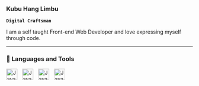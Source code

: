 ### Kubu Hang Limbu 

**`Digital Craftsman`**

I am a self taught Front-end Web Developer and love expressing myself through code. 

---
### 🧰 Languages and Tools 

<img align="left" alt="Javascript" width="30px" style="padding-right:10px;" src="https://cdn.jsdelivr.net/gh/devicons/devicon/icons/javascript/javascript-original.svg" />
<img align="left" alt="Javascript" width="30px" style="padding-right:10px;" src="https://cdn.jsdelivr.net/gh/devicons/devicon/icons/html5/html5-original.svg" />
<img align="left" alt="Javascript" width="30px" style="padding-right:10px;" src="https://cdn.jsdelivr.net/gh/devicons/devicon/icons/css3/css3-original.svg" />
<img align="left" alt="Javascript" width="30px" style="padding-right:10px;"  src="https://cdn.jsdelivr.net/gh/devicons/devicon/icons/codepen/codepen-plain.svg" />

<br> 

#
